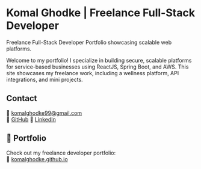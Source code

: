 # Komal Ghodke | Freelance Full-Stack Developer
Freelance Full-Stack Developer Portfolio showcasing scalable web platforms.

Welcome to my portfolio! I specialize in building secure, scalable platforms for service-based businesses using ReactJS, Spring Boot, and AWS. This site showcases my freelance work, including a wellness platform, API integrations, and mini projects.

## Contact
📧 komalghodke99@gmail.com  
🔗 [GitHub](https://github.com/komalghodke)
🔗 [LinkedIn](http://www.linkedin.com/in/komalghodke99)

## 🚀 Portfolio
Check out my freelance developer portfolio:  
🔗 [komalghodke.github.io](https://komalghodke.github.io)


